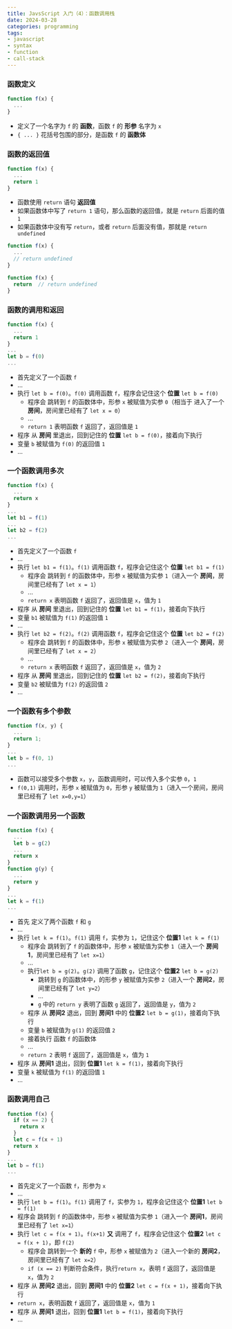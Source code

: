 ```yaml
---
title: JavsScript 入门（4）：函数调用栈
date: 2024-03-28
categories: programming
tags: 
- javascript
- syntax
- function
- call-stack
---
```


### 函数定义

```javascript
function f(x) {
  ...
}
```

- 定义了一个名字为 `f` 的 **函数**，函数 `f` 的 **形参** 名字为 `x`
- `{ ... }` 花括号包围的部分，是函数 `f` 的 **函数体**

### 函数的返回值

```javascript
function f(x) {
  ...
  return 1
}
```

- 函数使用 `return` 语句 **返回值**
- 如果函数体中写了 `return 1` 语句，那么函数的返回值，就是 `return` 后面的值 `1`
- 如果函数体中没有写 `return`，或者 `return` 后面没有值，那就是 `return undefined`

```javascript
function f(x) {
  ...
  // return undefined
}
```

```javascript
function f(x) {
  return  // return undefined
}
```

### 函数的调用和返回

```javascript
function f(x) {
  ...
  return 1
}
...
let b = f(0)
...
```

- 首先定义了一个函数 `f`
- ...
- 执行 `let b = f(0)`。`f(0)` 调用函数 `f`，程序会记住这个 **位置** `let b = f(0)`
  - 程序会 跳转到 `f` 的函数体中，形参 `x` 被赋值为实参 `0`（相当于 进入了一个 **房间**，房间里已经有了 `let x = 0`）
  - ...
  - `return 1` 表明函数 `f` 返回了，返回值是 `1`
- 程序 从 **房间** 里退出，回到记住的 **位置** `let b = f(0)`，接着向下执行
- 变量 `b` 被赋值为 `f(0)` 的返回值 `1`
- ...

### 一个函数调用多次

```javascript
function f(x) {
  ...
  return x
}
...
let b1 = f(1)
...
let b2 = f(2)
...
```

- 首先定义了一个函数 `f`
- ...
- 执行 `let b1 = f(1)`。`f(1)` 调用函数 `f`，程序会记住这个 **位置** `let b1 = f(1)`
  - 程序会 跳转到 `f` 的函数体中，形参 `x` 被赋值为实参 `1`（进入一个 **房间**，房间里已经有了 `let x = 1`）
  - ...
  - `return x` 表明函数 `f` 返回了，返回值是 `x`，值为 `1`
- 程序 从 **房间** 里退出，回到记住的 **位置** `let b1 = f(1)`，接着向下执行
- 变量 `b1` 被赋值为 `f(1)` 的返回值 `1`
- ...
- 执行 `let b2 = f(2)`。`f(2)` 调用函数 `f`，程序会记住这个 **位置** `let b2 = f(2)`
  - 程序会 跳转到 `f` 的函数体中，形参 `x` 被赋值为实参 `2`（进入一个 **房间**，房间里已经有了 `let x = 2`）
  - ...
  - `return x` 表明函数 `f` 返回了，返回值是 `x`，值为 `2`
- 程序 从 **房间** 里退出，回到记住的 **位置** `let b2 = f(2)`，接着向下执行
- 变量 `b2` 被赋值为 `f(2)` 的返回值 `2`
- ...

### 一个函数有多个参数

```javascript
function f(x, y) {
  ...
  return 1;
}
...
let b = f(0, 1)
...
```

- 函数可以接受多个参数 `x`，`y`，函数调用时，可以传入多个实参 `0`，`1`
- `f(0,1)` 调用时，形参 `x` 被赋值为 `0`，形参 `y` 被赋值为 `1`（进入一个房间，房间里已经有了 `let x=0,y=1`）

### 一个函数调用另一个函数

```javascript
function f(x) {
  ...
  let b = g(2)
  ...
  return x
}
function g(y) {
  ...
  return y
}
...
let k = f(1)
...
```

- 首先 定义了两个函数 `f` 和 `g`
- ...
- 执行 `let k = f(1)`。`f(1)` 调用 `f`，实参为 `1`，记住这个 **位置1** `let k = f(1)`
  - 程序会 跳转到了 `f` 的函数体中，形参 `x` 被赋值为实参 `1`（进入一个 **房间1**，房间里已经有了 `let x=1`）
  - ...
  - 执行`let b = g(2)`。`g(2)` 调用了函数 `g`，记住这个 **位置2** `let b = g(2)`
    - 跳转到 `g` 的函数体中，的形参 `y` 被赋值为实参 `2`（进入一个 **房间2**，房间里已经有了 `let y=2`）
    - ...
    - `g` 中的 `return y` 表明了函数 `g` 返回了，返回值是 `y`，值为 `2`
  - 程序 从 **房间2** 退出，回到 **房间1** 中的 **位置2** `let b = g(1)`，接着向下执行
  - 变量 `b` 被赋值为 `g(1)` 的返回值 `2`
  - 接着执行 函数 `f` 的函数体
  - ...
  - `return 2` 表明 `f` 返回了，返回值是 `x`，值为 `1`
- 程序 从 **房间1** 退出，回到 **位置1** `let k = f(1)`，接着向下执行
- 变量 `k` 被赋值为 `f(1)` 的返回值 `1`
- ...

### 函数调用自己

```javascript
function f(x) {
  if (x == 2) {
    return x
  }
  let c = f(x + 1)
  return x
}
...
let b = f(1)
...
```

- 首先定义了一个函数 `f`，形参为 `x`
- ...
-  执行 `let b = f(1)`。`f(1)` 调用了 `f`，实参为 `1`，程序会记住这个 **位置1** `let b = f(1)`
  - 程序会 跳转到 `f` 的函数体中，形参 `x` 被赋值为实参 `1`（进入一个 **房间1**，房间里已经有了 `let x=1`）
  - 执行 `let c = f(x + 1)`。`f(x+1)` **又** 调用了 `f`，程序会记住这个 **位置2** `let c = f(x + 1)`，即 `f(2)`
    - 程序会 跳转到一个 **新的** `f` 中，形参 `x` 被赋值为 `2`（进入一个新的 **房间2**，房间里已经有了 `let x=2`）
    - `if (x == 2)` 判断符合条件，执行`return x`，表明 `f` 返回了，返回值是 `x`，值为 `2`
  - 程序 从 **房间2** 退出，回到 **房间1** 中的 **位置2** `let c = f(x + 1)`，接着向下执行
  - `return x`，表明函数 `f` 返回了，返回值是 `x`，值为 `1`
- 程序 从 **房间1** 退出，回到 **位置1** `let b = f(1)`，接着向下执行
- ...
